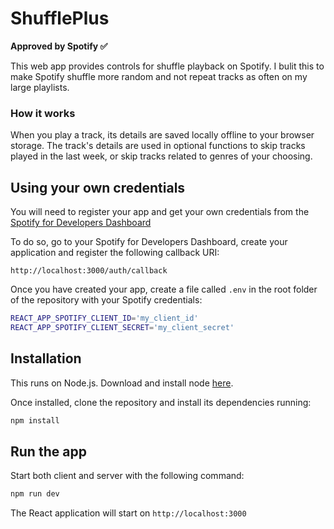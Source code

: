 # ShufflePlus
**Approved by Spotify :white_check_mark:**

This web app provides controls for shuffle playback on Spotify. I bulit this to make Spotify shuffle more random and not repeat tracks as often on my large playlists.

### How it works
When you play a track, its details are saved locally offline to your browser storage.
The track's details are used in optional functions to skip tracks played in the last week, or skip tracks related to genres of your choosing.

## Using your own credentials

You will need to register your app and get your own credentials from the
[Spotify for Developers Dashboard](https://developer.spotify.com/dashboard/)

To do so, go to your Spotify for Developers Dashboard, create your
application and register the following callback URI:

`http://localhost:3000/auth/callback`

Once you have created your app, create a file called `.env` in the root folder
of the repository with your Spotify credentials:

```bash
REACT_APP_SPOTIFY_CLIENT_ID='my_client_id'
REACT_APP_SPOTIFY_CLIENT_SECRET='my_client_secret'
```

## Installation

This runs on Node.js. Download and install node [here](http://www.nodejs.org/download/).

Once installed, clone the repository and install its dependencies running:

```bash
npm install
```

## Run the app

Start both client and server with the following command:

```bash
npm run dev
```

The React application will start on `http://localhost:3000`
